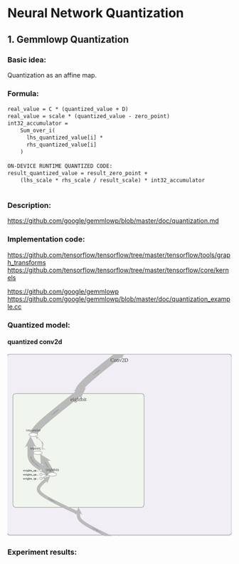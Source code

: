 # Neural Network Quantization


## 1. Gemmlowp Quantization
### Basic idea:
Quantization as an affine map.

### Formula:
```
real_value = C * (quantized_value + D)
real_value = scale * (quantized_value - zero_point)
int32_accumulator =
    Sum_over_i(
      lhs_quantized_value[i] *
      rhs_quantized_value[i]
    )      

ON-DEVICE RUNTIME QUANTIZED CODE:
result_quantized_value = result_zero_point +
    (lhs_scale * rhs_scale / result_scale) * int32_accumulator 
    
```                                               
### Description: 
https://github.com/google/gemmlowp/blob/master/doc/quantization.md
### Implementation code:
https://github.com/tensorflow/tensorflow/tree/master/tensorflow/tools/graph_transforms
https://github.com/tensorflow/tensorflow/tree/master/tensorflow/core/kernels

https://github.com/google/gemmlowp
https://github.com/google/gemmlowp/blob/master/doc/quantization_example.cc

### Quantized model:
#### quantized conv2d
![image](https://github.com/shengweigit/notebook/blob/master/compression/quantization/png/quantized_conv2d.png)

### Experiment results:
